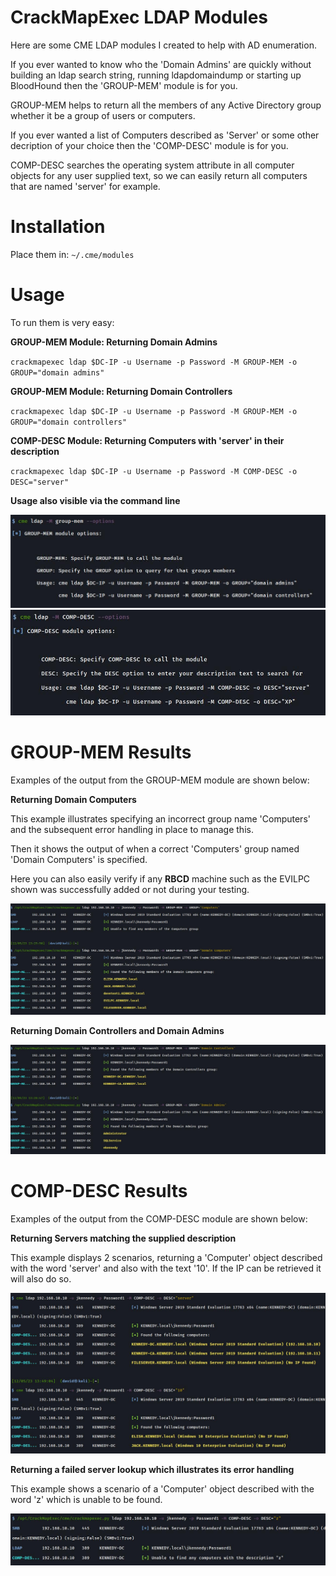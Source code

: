 # CrackMapExec LDAP Modules
Here are some CME LDAP modules I created to help with AD enumeration. 

If you ever wanted to know who the 'Domain Admins' are quickly without building an ldap search string, running ldapdomaindump or starting up BloodHound then the 'GROUP-MEM' module is for you. 

GROUP-MEM helps to return all the members of any Active Directory group whether it be a group of users or computers. 

If you ever wanted a list of Computers described as 'Server' or some other decription of your choice then the 'COMP-DESC' module is for you. 

COMP-DESC searches the operating system attribute in all computer objects for any user supplied text, so we can easily return all computers that are named 'server' for example. 

# Installation

Place them in: `~/.cme/modules`

# Usage

To run them is very easy:

**GROUP-MEM Module: Returning Domain Admins**

`crackmapexec ldap $DC-IP -u Username -p Password -M GROUP-MEM -o GROUP="domain admins"`

**GROUP-MEM Module:  Returning Domain Controllers**

`crackmapexec ldap $DC-IP -u Username -p Password -M GROUP-MEM -o GROUP="domain controllers"`

**COMP-DESC Module: Returning Computers with 'server' in their description**

`crackmapexec ldap $DC-IP -u Username -p Password -M COMP-DESC -o DESC="server"`

**Usage also visible via the command line**

<img src="/images/GROUP-MEM-OPTIONS.jpg" width="600"/>

<img src="/images/COMP-DESC-OPTIONS.jpg" width="600"/>


# GROUP-MEM Results

Examples of the output from the GROUP-MEM module are shown below:

**Returning Domain Computers**

This example illustrates specifying an incorrect group name 'Computers' and the subsequent error handling in place to manage this. 

Then it shows the output of when a correct 'Computers' group named 'Domain Computers' is specified. 

Here you can also easily verify if any **RBCD** machine such as the EVILPC shown was successfully added or not during your testing. 

<img alt="da" src="/images/COMPUTERS.jpg"/>

**Returning Domain Controllers and Domain Admins**

<img alt="da" src="/images/DCDA.jpg"/>


# COMP-DESC Results 

Examples of the output from the COMP-DESC module are shown below:

**Returning Servers matching the supplied description**

This example displays 2 scenarios, returning a 'Computer' object described with the word 'server' and also with the text '10'. 
If the IP can be retrieved it will also do so.

<img alt="da" src="/images/COMP-DESC.jpg"/>

**Returning a failed server lookup which illustrates its error handling**

This example shows a scenario of a 'Computer' object described with the word 'z' which is unable to be found. 

<img alt="da" src="/images/COMP-DESC-FAIL.jpg"/>
